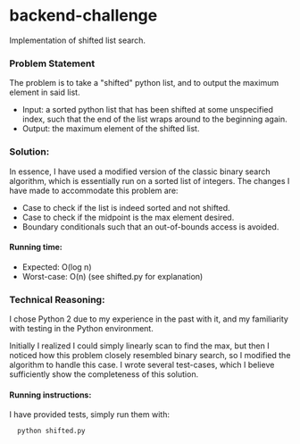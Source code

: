 # backend-challenge
Implementation of shifted list search.


### Problem Statement

The problem is to take a "shifted" python list, and to output the maximum element in said list. 

* Input: a sorted python list that has been shifted at some unspecified index, such that the end of the list wraps around to the beginning again.
* Output: the maximum element of the shifted list.

### Solution:

In essence, I have used a modified version of the classic binary search algorithm, which is essentially run on a sorted list of integers. The changes I have made to accommodate this problem are:

* Case to check if the list is indeed sorted and not shifted.
* Case to check if the midpoint is the max element desired.
* Boundary conditionals such that an out-of-bounds access is avoided.

#### Running time:

* Expected: O(log n) 
* Worst-case: O(n) (see shifted.py for explanation)

### Technical Reasoning: 

I chose Python 2 due to my experience in the past with it, and my familiarity with testing in the Python environment.

Initially I realized I could simply linearly scan to find the max, but then I noticed how this problem closely resembled binary search, so I modified the algorithm to handle this case. I wrote several test-cases, which I believe sufficiently show the completeness of this solution.

#### Running instructions:

I have provided tests, simply run them with:
```
  python shifted.py
```
  
